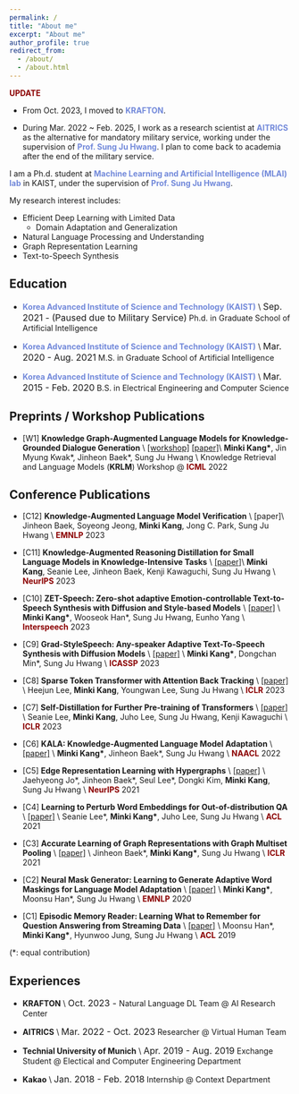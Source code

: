 ```yaml
---
permalink: /
title: "About me"
excerpt: "About me"
author_profile: true
redirect_from:
  - /about/
  - /about.html
---
```


<span style="color:darkred">**UPDATE**</span>
- From Oct. 2023, I moved to <a href="https://www.krafton.ai/en/" style="color: #7289da; text-decoration: none;">**KRAFTON**</a>.

- During Mar. 2022 ~ Feb. 2025, I work as a research scientist at <a href="http://www.aitrics.com/" style="color: #7289da; text-decoration: none;">**AITRICS**</a> as the alternative for mandatory military service, working under the supervision of <a href="http://www.sungjuhwang.com/" style="color: #7289da; text-decoration: none;">**Prof. Sung Ju Hwang**</a>.
I plan to come back to academia after the end of the military service.

I am a Ph.d. student at <a href="https://www.mlai-kaist.com/" style="color: #7289da; text-decoration:none">**Machine Learning and Artificial Intelligence (MLAI) lab**</a> in KAIST, under the supervision of <a href="http://www.sungjuhwang.com/" style="color: #7289da; text-decoration: none;">**Prof. Sung Ju Hwang**</a>.

My research interest includes:
- Efficient Deep Learning with Limited Data
  - Domain Adaptation and Generalization
- Natural Language Processing and Understanding
- Graph Representation Learning
- Text-to-Speech Synthesis

## Education
- <a href="https://www.kaist.ac.kr/en/" style="color: #7289da; text-decoration: none;">**Korea Advanced Institute of Science and Technology (KAIST)**</a> \\
  <font size="3">Sep. 2021 - (Paused due to Military Service)</font>
  Ph.d. in Graduate School of Artificial Intelligence

- <a href="https://www.kaist.ac.kr/en/" style="color: #7289da; text-decoration: none;">**Korea Advanced Institute of Science and Technology (KAIST)**</a> \\
  <font size="3">Mar. 2020 - Aug. 2021</font>
  M.S. in Graduate School of Artificial Intelligence

- <a href="https://www.kaist.ac.kr/en/" style="color: #7289da; text-decoration: none;">**Korea Advanced Institute of Science and Technology (KAIST)**</a> \\
  <font size="3">Mar. 2015 - Feb. 2020</font>
  B.S. in Electrical Engineering and Computer Science

## Preprints / Workshop Publications
- [W1] **Knowledge Graph-Augmented Language Models for Knowledge-Grounded Dialogue Generation** \\
[[workshop]](https://openreview.net/pdf?id=McHtKDi5h9) [[paper]](https://arxiv.org/abs/2305.18846)\\
**Minki Kang\***, Jin Myung Kwak\*, Jinheon Baek\*, Sung Ju Hwang \\
Knowledge Retrieval and Language Models (**KRLM**) Workshop @ <span style="color:darkred">**ICML**</span> 2022


## Conference Publications
- [C12] **Knowledge-Augmented Language Model Verification** \\
[paper]\\
Jinheon Baek, Soyeong Jeong, **Minki Kang**, Jong C. Park, Sung Ju Hwang \\
<span style="color:darkred">**EMNLP**</span> 2023

- [C11] **Knowledge-Augmented Reasoning Distillation for Small Language Models in Knowledge-Intensive Tasks** \\
[[paper]](https://arxiv.org/abs/2305.18395)\\
**Minki Kang**, Seanie Lee, Jinheon Baek, Kenji Kawaguchi, Sung Ju Hwang \\
<span style="color:darkred">**NeurIPS**</span> 2023

- [C10] **ZET-Speech: Zero-shot adaptive Emotion-controllable Text-to-Speech Synthesis with Diffusion and Style-based Models** \\
[[paper]](https://arxiv.org/abs/2305.13831) \\
**Minki Kang\***, Wooseok Han\*, Sung Ju Hwang, Eunho Yang \\
<span style="color:darkred">**Interspeech**</span> 2023

- [C9] **Grad-StyleSpeech: Any-speaker Adaptive Text-To-Speech Synthesis with Diffusion Models** \\
[[paper]](https://arxiv.org/abs/2211.09383) \\
**Minki Kang\***, Dongchan Min\*, Sung Ju Hwang \\
<span style="color:darkred">**ICASSP**</span> 2023

- [C8] **Sparse Token Transformer with Attention Back Tracking** \\
[[paper]](https://openreview.net/pdf?id=VV0hSE8AxCw) \\
Heejun Lee, **Minki Kang**, Youngwan Lee, Sung Ju Hwang \\
<span style="color:darkred">**ICLR**</span> 2023

- [C7] **Self-Distillation for Further Pre-training of Transformers** \\
[[paper]](https://arxiv.org/abs/2210.02871) \\
Seanie Lee, **Minki Kang**, Juho Lee, Sung Ju Hwang, Kenji Kawaguchi \\
<span style="color:darkred">**ICLR**</span> 2023

- [C6] **KALA: Knowledge-Augmented Language Model Adaptation** \\
[[paper]](https://openreview.net/pdf?id=qTNMTzkWhgT) \\
**Minki Kang\***, Jinheon Baek\*, Sung Ju Hwang \\
<span style="color:darkred">**NAACL**</span> 2022

- [C5] **Edge Representation Learning with Hypergraphs** \\
[[paper]](https://arxiv.org/pdf/2106.15845.pdf) \\
Jaehyeong Jo\*, Jinheon Baek\*, Seul Lee\*, Dongki Kim, **Minki Kang**, Sung Ju Hwang \\
<span style="color:darkred">**NeurIPS**</span> 2021

- [C4] **Learning to Perturb Word Embeddings for Out-of-distribution QA** \\
[[paper]](https://aclanthology.org/2021.acl-long.434.pdf) \\
Seanie Lee\*, **Minki Kang\***, Juho Lee, Sung Ju Hwang \\
<span style="color:darkred">**ACL**</span> 2021

- [C3] **Accurate Learning of Graph Representations with Graph Multiset Pooling** \\
[[paper]](https://openreview.net/pdf?id=JHcqXGaqiGn) \\
Jinheon Baek\*, **Minki Kang\***, Sung Ju Hwang \\
<span style="color:darkred">**ICLR**</span> 2021

- [C2] **Neural Mask Generator: Learning to Generate Adaptive Word Maskings for Language Model Adaptation** \\
[[paper]](https://aclanthology.org/2020.emnlp-main.493.pdf) \\
**Minki Kang\***, Moonsu Han\*, Sung Ju Hwang \\
<span style="color:darkred">**EMNLP**</span> 2020

- [C1] **Episodic Memory Reader: Learning What to Remember for Question Answering from Streaming Data** \\
[[paper]](https://www.aclweb.org/anthology/P19-1434.pdf) \\
Moonsu Han\*, **Minki Kang\***, Hyunwoo Jung, Sung Ju Hwang \\
<span style="color:darkred">**ACL**</span> 2019

(\*: equal contribution)

## Experiences
- **KRAFTON** \\
  <font size="3">Oct. 2023 - </font>
  Natural Language DL Team @ AI Research Center

- **AITRICS** \\
  <font size="3">Mar. 2022 - Oct. 2023</font>
  Researcher @ Virtual Human Team

- **Technial University of Munich** \\
  <font size="3">Apr. 2019 - Aug. 2019</font>
  Exchange Student @ Electical and Computer Engineering Department

- **Kakao** \\
  <font size="3">Jan. 2018 - Feb. 2018</font>
  Internship @ Context Department
